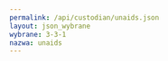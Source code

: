 ```yaml
---
permalink: /api/custodian/unaids.json
layout: json_wybrane
wybrane: 3-3-1
nazwa: unaids
---
```

